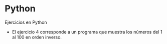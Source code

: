# Python
Ejercicios en Python

* El ejercicio 4 corresponde a un programa que muestra los números del 1 al 100 en orden inverso.
